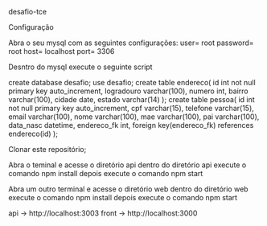 desafio-tce

Configuração

Abra o seu mysql com as seguintes configurações:
user= root
password= root
host= localhost
port= 3306

Desntro do mysql execute o seguinte script

create database desafio;
use desafio;
create table endereco(
id int not null primary key auto_increment,
logradouro varchar(100),
numero int,
bairro varchar(100),
cidade date,
estado varchar(14)
);
create table pessoa(
id int not null primary key auto_increment,
cpf varchar(15),
telefone varchar(15),
email varchar(100),
nome varchar(100),
mae varchar(100),
pai varchar(100),
data_nasc datetime,
endereco_fk int,
foreign key(endereco_fk) references endereco(id)
);

Clonar este repositório;

Abra o teminal e acesse o diretório api
dentro do diretório api execute o comando npm install
depois execute o comando npm start

Abra um outro terminal e acesse o diretório web
dentro do diretório web execute o comando npm install
depois execute o comando npm start


api -> http://localhost:3003
front -> http://localhost:3000